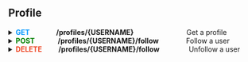 ## Profile

<details>

<summary><b><span style="color:#0096FF">GET</span>&nbsp; &nbsp; &nbsp; &nbsp; &nbsp; &nbsp; &nbsp; &nbsp; /profiles/{USERNAME}</b> &nbsp; &nbsp; &nbsp; &nbsp; &nbsp; &nbsp; &nbsp; &nbsp; &nbsp; &nbsp; &nbsp; &nbsp; &nbsp;  Get a profile</summary>
&nbsp;

**Parameters:**
<table>
    <thead>
        <tr>
            <th><h5>Name</h5></th>
            <th><h5>Description</h5></th>
        </tr>
    </thead>
    <tbody>
        <tr>
            <td>
            <p>
                <h6>USERNAME<sup><span style="color:#EE4B2B"> * required</span></sup>
                <br>
                <br>
                string
                <br>
                (path)
                </h6>
            </p>
            </td>
            <td><h5>Gerome</h5></td>
        </tr>
</table>

**Responses:**
**<h5>Curl</h5>**
```
curl -X 'GET' \
  'http://localhost:3000/api/profiles/Gerome' \
  -H 'accept: */*'
```
**<h5>Request URL</h5>**
http://localhost:3000/api/profiles/Gerome

**<h5>Server response</h5>**

<table>
  <thead>
    <tr>
      <th>Code</th>
      <th>Details</th>
    </tr>
  </thead>
  <tbody>
    <tr>
      <th rowspan=4>200</th>
      <th>Response body</th>
    </tr>
    <tr>
      <td> {
            <br>
            &nbsp; &nbsp;
            "profile": {
                    <br>
                    &nbsp; &nbsp; &nbsp; &nbsp; &nbsp; &nbsp; &nbsp; &nbsp; &nbsp; &nbsp; &nbsp; &nbsp; &nbsp; &nbsp;
                    "username": "Gerome",
                    <br>
                    &nbsp; &nbsp; &nbsp; &nbsp; &nbsp; &nbsp; &nbsp; &nbsp; &nbsp; &nbsp; &nbsp; &nbsp; &nbsp; &nbsp;
                    "bio": "Hello followers",
                    <br>
                    &nbsp; &nbsp; &nbsp; &nbsp; &nbsp; &nbsp; &nbsp; &nbsp; &nbsp; &nbsp; &nbsp; &nbsp; &nbsp; &nbsp;
                    "image": "https://api.realworld.io/images/demo-avatar.png",
                    <br>
                    &nbsp; &nbsp; &nbsp; &nbsp; &nbsp; &nbsp; &nbsp; &nbsp; &nbsp; &nbsp; &nbsp; &nbsp; &nbsp; &nbsp;
                    "following": true
                    <br>
                    &nbsp; &nbsp; &nbsp; &nbsp; &nbsp; &nbsp; &nbsp; &nbsp; &nbsp; &nbsp; &nbsp; &nbsp; &nbsp; &nbsp;
                <br>
                &nbsp; &nbsp;
                }
        <br>
        }
      </td>
    </tr>
    <tr>
      <th>Response headers</th>
    </tr>
    <tr>
      <td>content-type: application/json </td>
    </tr>
  </tbody>
</table>

**<h5>Responses</h5>**

| <h5> Code </h5> | <h5> Description </h5>         | <h5> Links </h5>    |
| :-------------- | :----------------------------- | :------------------ |
| 200             | Profile retrieved successfully | <em> No links </em> |
| 401             | Unauthorized                   | <em> No links </em> |
| 422             | Unexpected error               | <em> No links </em> |

</details>

<details>

<summary><b><span style="color:#008000">POST</span>&nbsp; &nbsp; &nbsp; &nbsp; &nbsp; &nbsp; &nbsp; /profiles/{USERNAME}/follow</b>&nbsp; &nbsp; &nbsp; &nbsp; &nbsp; &nbsp; &nbsp; Follow a user</summary>
&nbsp;

**Parameters:**
<table>
    <thead>
        <tr>
            <th><h5>Name</h5></th>
            <th><h5>Description</h5></th>
        </tr>
    </thead>
    <tbody>
        <tr>
            <td>
            <p>
                <h6>USERNAME<sup><span style="color:#EE4B2B"> * required</span></sup>
                <br>
                <br>
                string
                <br>
                (path)
                </h6>
            </p>
            </td>
            <td><h5>username_1</h5></td>
        </tr>
</table>

**Responses:**
**<h5>Curl</h5>**
```
curl -X 'POST' \
  'http://localhost:3000/api/profiles/username_1/follow' \
  -H 'accept: */*' \
  -H 'Authorization: Bearer eyJhbGciOiJIUzI1NiIsInR5cCI6IkpXVCJ9.eyJpZCI6ImNsc3QxZDJ3czAwMDA2M3hiZTVsZHFsOHoiLCJpYXQiOjE3MDg1MTIxMDV9.9Ar6eoPvWM1ydXFwhsrUy2lHIhoLG5AnskFzAvd9sm4' \
  -d ''
```
**<h5>Request URL</h5>**
http://localhost:3000/api/profiles/username_1/follow

**<h5>Server response</h5>**

<table>
  <thead>
    <tr>
      <th>Code</th>
      <th>Details</th>
    </tr>
  </thead>
  <tbody>
    <tr>
      <th rowspan=4>200</th>
      <th>Response body</th>
    </tr>
    <tr>
      <td> {
            <br>
            &nbsp; &nbsp;
            "profile": {
                    <br>
                    &nbsp; &nbsp; &nbsp; &nbsp; &nbsp; &nbsp; &nbsp; &nbsp; &nbsp; &nbsp; &nbsp; &nbsp; &nbsp; &nbsp;
                    "username": "username_1",
                    <br>
                    &nbsp; &nbsp; &nbsp; &nbsp; &nbsp; &nbsp; &nbsp; &nbsp; &nbsp; &nbsp; &nbsp; &nbsp; &nbsp; &nbsp;
                    "bio": null,
                    <br>
                    &nbsp; &nbsp; &nbsp; &nbsp; &nbsp; &nbsp; &nbsp; &nbsp; &nbsp; &nbsp; &nbsp; &nbsp; &nbsp; &nbsp;
                    "image": "https://api.realworld.io/images/smiley-cyrus.jpeg",
                    <br>
                    &nbsp; &nbsp; &nbsp; &nbsp; &nbsp; &nbsp; &nbsp; &nbsp; &nbsp; &nbsp; &nbsp; &nbsp; &nbsp; &nbsp;
                    "following": true
                    <br>
                    &nbsp; &nbsp; &nbsp; &nbsp; &nbsp; &nbsp; &nbsp; &nbsp; &nbsp; &nbsp; &nbsp; &nbsp; &nbsp; &nbsp;
                <br>
                &nbsp; &nbsp;
                }
        <br>
        }
      </td>
    </tr>
    <tr>
      <th>Response headers</th>
    </tr>
    <tr>
      <td>content-type: application/json </td>
    </tr>
  </tbody>
</table>

**<h5>Responses</h5>**

| <h5> Code </h5> | <h5> Description </h5>     | <h5> Links </h5>    |
| :-------------- | :------------------------- | :------------------ |
| 200             | User followed successfully | <em> No links </em> |
| 401             | Unauthorized               | <em> No links </em> |
| 422             | Unexpected error           | <em> No links </em> |

</details>

<details>

<summary><b><span style="color:#EE4B2B">DELETE</span>&nbsp; &nbsp; &nbsp; &nbsp; &nbsp; /profiles/{USERNAME}/follow</b> &nbsp; &nbsp; &nbsp; &nbsp; &nbsp; &nbsp; &nbsp; Unfollow a user</summary>
&nbsp;

**Parameters:**
<table>
    <thead>
        <tr>
            <th><h5>Name</h5></th>
            <th><h5>Description</h5></th>
        </tr>
    </thead>
    <tbody>
        <tr>
            <td>
            <p>
                <h6>USERNAME<sup><span style="color:#EE4B2B"> * required</span></sup>
                <br>
                <br>
                string
                <br>
                (path)
                </h6>
            </p>
            </td>
            <td><h5>username_1</h5></td>
        </tr>
</table>

**Responses:**
**<h5>Curl</h5>**
```
curl -X 'DELETE' \
  'http://localhost:3000/api/profiles/username_1/follow' \
  -H 'accept: */*' \
  -H 'Authorization: Bearer eyJhbGciOiJIUzI1NiIsInR5cCI6IkpXVCJ9.eyJpZCI6ImNsc3QxZDJ3czAwMDA2M3hiZTVsZHFsOHoiLCJpYXQiOjE3MDg1MTIxMDV9.9Ar6eoPvWM1ydXFwhsrUy2lHIhoLG5AnskFzAvd9sm4'
```
**<h5>Request URL</h5>**
http://localhost:3000/api/profiles/username_1/follow

**<h5>Server response</h5>**

<table>
  <thead>
    <tr>
      <th>Code</th>
      <th>Details</th>
    </tr>
  </thead>
  <tbody>
    <tr>
      <th rowspan=4>200</th>
      <th>Response body</th>
    </tr>
    <tr>
      <td> {
            <br>
            &nbsp; &nbsp;
            "profile": {
                    <br>
                    &nbsp; &nbsp; &nbsp; &nbsp; &nbsp; &nbsp; &nbsp; &nbsp; &nbsp; &nbsp; &nbsp; &nbsp; &nbsp; &nbsp;
                    "username": "username_1",
                    <br>
                    &nbsp; &nbsp; &nbsp; &nbsp; &nbsp; &nbsp; &nbsp; &nbsp; &nbsp; &nbsp; &nbsp; &nbsp; &nbsp; &nbsp;
                    "bio": null,
                    <br>
                    &nbsp; &nbsp; &nbsp; &nbsp; &nbsp; &nbsp; &nbsp; &nbsp; &nbsp; &nbsp; &nbsp; &nbsp; &nbsp; &nbsp;
                    "image": "https://api.realworld.io/images/smiley-cyrus.jpeg",
                    <br>
                    &nbsp; &nbsp; &nbsp; &nbsp; &nbsp; &nbsp; &nbsp; &nbsp; &nbsp; &nbsp; &nbsp; &nbsp; &nbsp; &nbsp;
                    "following": false
                    <br>
                    &nbsp; &nbsp; &nbsp; &nbsp; &nbsp; &nbsp; &nbsp; &nbsp; &nbsp; &nbsp; &nbsp; &nbsp; &nbsp; &nbsp;
                <br>
                &nbsp; &nbsp;
                }
        <br>
        }
      </td>
    </tr>
    <tr>
      <th>Response headers</th>
    </tr>
    <tr>
      <td>content-type: application/json </td>
    </tr>
  </tbody>
</table>

**<h5>Responses</h5>**

| <h5> Code </h5> | <h5> Description </h5>       | <h5> Links </h5>    |
| :-------------- | :--------------------------- | :------------------ |
| 200             | User unfollowed successfully | <em> No links </em> |
| 401             | Unauthorized                 | <em> No links </em> |
| 422             | Unexpected error             | <em> No links </em> |

</details>